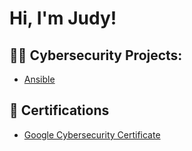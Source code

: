 <h1>Hi, I'm Judy!</h1>

<h2>👨‍💻 Cybersecurity Projects:</h2>

 - [Ansible](https://github.com/judi-ahmed/ansible-tutorial)

<h2>📃 Certifications</h2>

 - [Google Cybersecurity Certificate](https://www.coursera.org/account/accomplishments/professional-cert/C26DXUWEMUAX)


 
